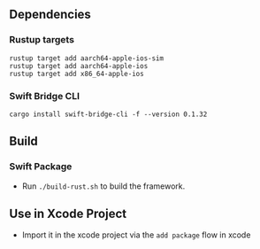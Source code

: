 ## Dependencies

### Rustup targets

```
rustup target add aarch64-apple-ios-sim
rustup target add aarch64-apple-ios
rustup target add x86_64-apple-ios
```

### Swift Bridge CLI

```
cargo install swift-bridge-cli -f --version 0.1.32
```

## Build

### Swift Package

* Run `./build-rust.sh` to build the framework.

## Use in Xcode Project

* Import it in the xcode project via the `add package` flow in xcode
